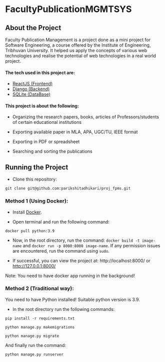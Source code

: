 # FacultyPublicationMGMTSYS

## About the Project

Faculty Publication Management is a project done as a mini project for Software Engineering, a course offered by the Institute of Engineering, Tribhuvan University. It helped us apply the concepts of various web technologies and realise the potential of web technologies in a real world project.

#### The tech used in this project are:

- [ReactJS (Frontend)](https://react.dev/)
-  [Django (Backend)](https://www.djangoproject.com/)
-  [SQLite (DataBase)](https://www.sqlite.org/index.html)

#### This project is about the following: 

- Organizing the research papers, books, articles of Professors/students of certain
educational institutions

- Exporting available paper in MLA, APA, UGC/TU, IEEE format

- Exporting in PDF or spreadsheet

- Searching and sorting the publications

## Running the Project

- Clone this repository: 

```git clone git@github.com:parikshitadhikari/proj_fpms.git```

### Method 1 (Using Docker):

- Install [Docker](https://www.docker.com/).

- Open terminal and run the following command: 

```docker pull python:3.9```

- Now, in the root directory, run the command: ```docker build -t image-name``` and ```docker run -p 8000:8000 image-name```. If any permission issues are encountered, run the command using ```sudo```.

- If successful, you can view the project at: http://localhost:8000/ or http://127.0.0.1:8000/

Note: You need to have docker app running in the background!

### Method 2 (Traditional way):

You need to have Python installed! Suitable python version is 3.9.

- In the root directory run the following commands:  

```pip install -r requirements.txt```

```python manage.py makemigrations```

```python manage.py migrate```

And finally run the command:

```python manage.py runserver```
